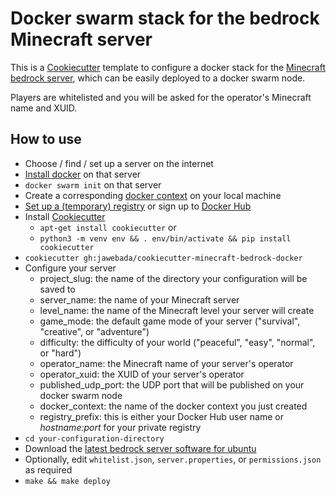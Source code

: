 Docker swarm stack for the bedrock Minecraft server
===================================================

This is a [Cookiecutter](https://cookiecutter.readthedocs.io) template to
configure a docker stack for the 
[Minecraft bedrock server](https://www.minecraft.net/en-us/download/server/bedrock/),
which can be easily deployed to a docker swarm node.

Players are whitelisted and you will be asked for the operator's Minecraft name
and XUID.

How to use
----------

* Choose / find / set up a server on the internet
* [Install docker](https://docs.docker.com/get-docker/) on that server
* `docker swarm init` on that server
* Create a corresponding [docker context](https://docs.docker.com/engine/context/working-with-contexts/#create-a-new-context) on your local machine
* [Set up a (temporary) registry](https://docs.docker.com/registry/deploying/#run-a-local-registry) or sign up to [Docker Hub](https://hub.docker.com)
* Install [Cookiecutter](https://cookiecutter.readthedocs.io/)
  - `apt-get install cookiecutter` or
  - `python3 -m venv env && . env/bin/activate && pip install cookiecutter`
* `cookiecutter gh:jawebada/cookiecutter-minecraft-bedrock-docker`
* Configure your server
  - project_slug: the name of the directory your configuration will be saved to
  - server_name: the name of your Minecraft server
  - level_name: the name of the Minecraft level your server will create
  - game_mode: the default game mode of your server ("survival", "creative", or "adventure")
  - difficulty: the difficulty of your world ("peaceful", "easy", "normal", or "hard")
  - operator_name: the Minecraft name of your server's operator
  - operator_xuid: the XUID of your server's operator
  - published_udp_port: the UDP port that will be published on your docker swarm node
  - docker_context: the name of the docker context you just created
  - registry_prefix: this is either your Docker Hub user name or *hostname:port* for your private registry
* `cd your-configuration-directory`
* Download the [latest bedrock server software for ubuntu](https://www.minecraft.net/en-us/download/server/bedrock/)
* Optionally, edit `whitelist.json`, `server.properties`, or `permissions.json` as required
* `make && make deploy`
